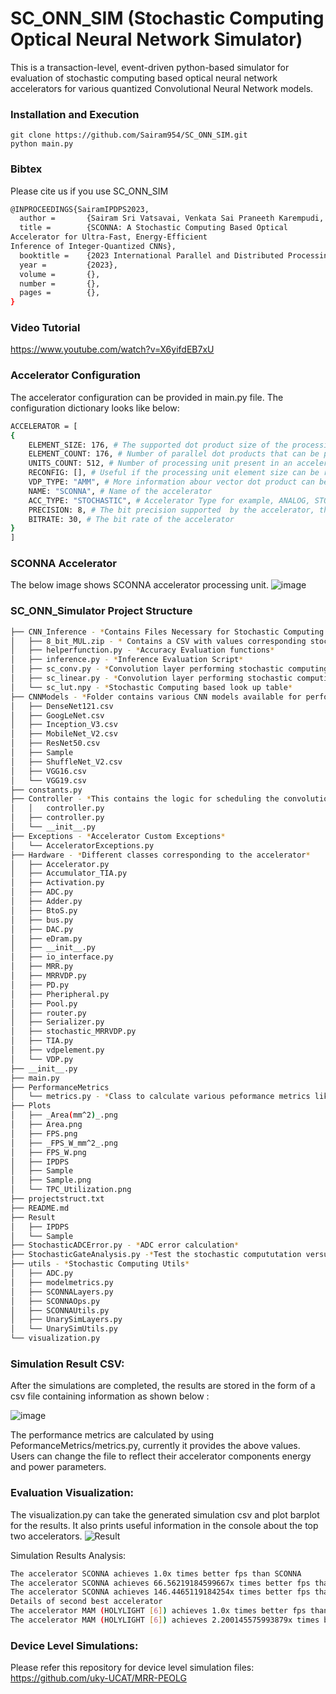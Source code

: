 

# SC_ONN_SIM (Stochastic Computing Optical Neural Network Simulator)

This is a transaction-level, event-driven python-based simulator for evaluation of stochastic computing based optical neural network accelerators for various quantized Convolutional Neural Network models.  

### Installation and Execution

    git clone https://github.com/Sairam954/SC_ONN_SIM.git
    python main.py

### Bibtex

Please cite us if you use SC_ONN_SIM

```bash
@INPROCEEDINGS{SairamIPDPS2023,
  author =       {Sairam Sri Vatsavai, Venkata Sai Praneeth Karempudi, and Ishan Thakkar},
  title =        {SCONNA: A Stochastic Computing Based Optical
Accelerator for Ultra-Fast, Energy-Efficient
Inference of Integer-Quantized CNNs},
  booktitle =    {2023 International Parallel and Distributed Processing Symposium (IPDPS)}, 
  year =         {2023},
  volume =       {},
  number =       {},
  pages =        {},
}
```

### Video Tutorial
https://www.youtube.com/watch?v=X6yifdEB7xU

### Accelerator Configuration 

The accelerator configuration can be provided in main.py file. The configuration dictionary looks like below:
``` bash
ACCELERATOR = [
{
    ELEMENT_SIZE: 176, # The supported dot product size of the processing unit, generally equal to number of wavelengths multiplexed in weight bank/activation bank 
    ELEMENT_COUNT: 176, # Number of parallel dot products that can be performed by one processing unit, generally equal to the number of output waveguides in a processing unit  
    UNITS_COUNT: 512, # Number of processing unit present in an accelerator
    RECONFIG: [], # Useful if the processing unit element size can be reconfigured according to the convolution computation need
    VDP_TYPE: "AMM", # More information abour vector dot product can be found in our paper ([https://ieeexplore.ieee.org/abstract/document/9852767]
    NAME: "SCONNA", # Name of the accelerator 
    ACC_TYPE: "STOCHASTIC", # Accelerator Type for example, ANALOG, STOCHASTIC accelerator
    PRECISION: 8, # The bit precision supported  by the accelerator, this value along with ***accelerator_required_precision*** determines whether bit-slicing needs to be implemented
    BITRATE: 30, # The bit rate of the accelerator 
}
]
```
### SCONNA  Accelerator
The below image shows SCONNA accelerator processing unit.
![image](https://user-images.githubusercontent.com/23030293/217599962-935aec5f-b3b9-4f99-93c9-ab83fb8de7a2.png)



### SC_ONN_Simulator Project Structure 
``` bash
├── CNN_Inference - *Contains Files Necessary for Stochastic Computing based CNN inference *
│   ├── 8_bit_MUL.zip - * Contains a CSV with values corresponding stochastic bit stream for all combination of 8 bit integers and their multiplication result
│   ├── helperfunction.py - *Accuracy Evaluation functions*
│   ├── inference.py - *Inference Evaluation Script*
│   ├── sc_conv.py - *Convolution layer performing stochastic computing based convolutions with the help of look up table*
│   ├── sc_linear.py - *Convolution layer performing stochastic computing based convolutions with the help of look up table*
│   └── sc_lut.npy - *Stochastic Computing based look up table*
├── CNNModels - *Folder contains various CNN models available for performing simulations.
│   ├── DenseNet121.csv
│   ├── GoogLeNet.csv
│   ├── Inception_V3.csv
│   ├── MobileNet_V2.csv
│   ├── ResNet50.csv
│   ├── Sample
│   ├── ShuffleNet_V2.csv
│   ├── VGG16.csv
│   └── VGG19.csv
├── constants.py
├── Controller - *This contains the logic for scheduling the convolutions and corresponding dot product operations on to the accelerator hardware*
│   │   controller.py
│   ├── controller.py
│   └── __init__.py
├── Exceptions - *Accelerator Custom Exceptions*
│   └── AcceleratorExceptions.py
├── Hardware - *Different classes corresponding to the accelerator*
│   ├── Accelerator.py
│   ├── Accumulator_TIA.py
│   ├── Activation.py
│   ├── ADC.py
│   ├── Adder.py
│   ├── BtoS.py
│   ├── bus.py
│   ├── DAC.py
│   ├── eDram.py
│   ├── __init__.py
│   ├── io_interface.py
│   ├── MRR.py
│   ├── MRRVDP.py
│   ├── PD.py
│   ├── Pheripheral.py
│   ├── Pool.py
│   ├── router.py
│   ├── Serializer.py
│   ├── stochastic_MRRVDP.py
│   ├── TIA.py
│   ├── vdpelement.py
│   └── VDP.py
├── __init__.py
├── main.py
├── PerformanceMetrics
│   └── metrics.py - *Class to calculate various peformance metrics like FPS, FPS/W and FPS/W/mm2*
├── Plots 
│   ├── _Area(mm^2)_.png
│   ├── Area.png
│   ├── FPS.png
│   ├── _FPS_W_mm^2_.png
│   ├── FPS_W.png
│   ├── IPDPS
│   ├── Sample
│   ├── Sample.png
│   └── TPC_Utilization.png
├── projectstruct.txt
├── README.md
├── Result
│   ├── IPDPS
│   └── Sample
├── StochasticADCError.py - *ADC error calculation*
├── StochasticGateAnalysis.py -*Test the stochastic compututation versus conventional computation of operations like addition, substraction and multiplication* 
├── utils - *Stochastic Computing Utils*
│   ├── ADC.py
│   ├── modelmetrics.py
│   ├── SCONNALayers.py
│   ├── SCONNAOps.py
│   ├── SCONNAUtils.py
│   ├── UnarySimLayers.py
│   └── UnarySimUtils.py
└── visualization.py  

```

### Simulation Result CSV:
After the simulations are completed, the results are stored in the form of a csv file containing information as shown below :

![image](https://user-images.githubusercontent.com/23030293/217608492-74183454-d00c-4ccd-863e-359491f6c367.png)

The performance metrics are calculated by using PeformanceMetrics/metrics.py, currently it provides the above values. Users can change the file to reflect their accelerator components energy and power parameters.  

### Evaluation Visualization:
The visualization.py can take the generated simulation csv and plot barplot for the results. It also prints useful information in the console about the top two accelerators. 
![Result](https://user-images.githubusercontent.com/23030293/217608960-0cdc3c7e-abe6-4f8e-8ee9-6cab53dcdf8d.png)


Simulation Results Analysis: 
```bash
The accelerator SCONNA achieves 1.0x times better fps than SCONNA
The accelerator SCONNA achieves 66.56219184599667x times better fps than MAM (HOLYLIGHT [6])
The accelerator SCONNA achieves 146.4465119184254x times better fps than AMM (DEAPCNN [8])
Details of second best accelerator
The accelerator MAM (HOLYLIGHT [6]) achieves 1.0x times better fps than MAM (HOLYLIGHT [6])
The accelerator MAM (HOLYLIGHT [6]) achieves 2.200145575993879x times better fps than AMM (DEAPCNN [8])


```
### Device Level Simulations:

Please refer this repository for device level simulation files: https://github.com/uky-UCAT/MRR-PEOLG





